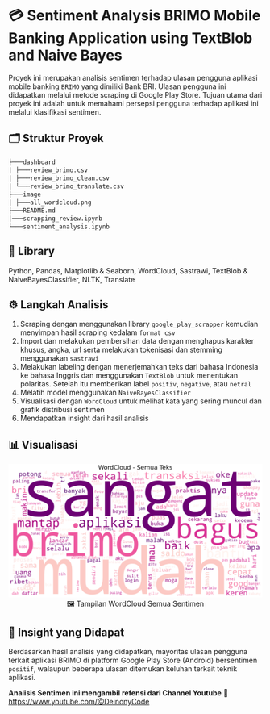 # 💳 Sentiment Analysis BRIMO Mobile Banking Application using TextBlob and Naive Bayes

Proyek ini merupakan analisis sentimen terhadap ulasan pengguna aplikasi mobile banking `BRIMO` yang dimiliki Bank BRI.
Ulasan pengguna ini didapatkan melalui metode scraping di Google Play Store. Tujuan utama dari proyek ini adalah untuk
memahami persepsi pengguna terhadap aplikasi ini melalui klasifikasi sentimen.

## 🗂️ Struktur Proyek
```
├───dashboard
| ├───review_brimo.csv
| ├───review_brimo_clean.csv
| └───review_brimo_translate.csv
├───image
| ├───all_wordcloud.png
├───README.md
|───scrapping_review.ipynb
└───sentiment_analysis.ipynb
```

## 🧰 Library
Python, Pandas, Matplotlib & Seaborn, WordCloud, Sastrawi, TextBlob & NaiveBayesClassifier, NLTK, Translate

## ⚙️ Langkah Analisis
1. Scraping dengan menggunakan library `google_play_scrapper` kemudian menyimpan hasil scraping kedalam `format csv`
2. Import dan melakukan pembersihan data dengan menghapus karakter khusus, angka, url serta melakukan tokenisasi dan stemming menggunakan `sastrawi`
3. Melakukan labeling dengan menerjemahkan teks dari bahasa Indonesia ke bahasa Inggris dan menggunakan `TextBlob` untuk menentukan polaritas. Setelah itu memberikan label `positiv`, `negative`, atau `netral`
4. Melatih model menggunakan `NaiveBayesClassifier`
5. Visualisasi dengan `WordCloud` untuk melihat kata yang sering muncul dan grafik distribusi sentimen
6. Mendapatkan insight dari hasil analisis

## 📊 Visualisasi
<p align='center'>
  <img src='image/all_wordcloud.png'/>
  🖼️ Tampilan WordCloud Semua Sentimen

## 📌 Insight yang Didapat
Berdasarkan hasil analisis yang didapatkan, mayoritas ulasan pengguna terkait aplikasi BRIMO di platform Google Play Store (Android) bersentimen `positif`, walaupun beberapa ulasan ditemukan keluhan terkait teknik aplikasi.

**Analisis Sentimen ini mengambil refensi dari Channel Youtube**  🔗 https://www.youtube.com/@DeinonyCode
